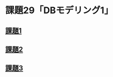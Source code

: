 # 課題29「DBモデリング1」

<!-- START doctoc -->
<!-- END doctoc -->

## [課題1](./task_1)

## [課題2](./task_2)

## [課題3](./task_3)
